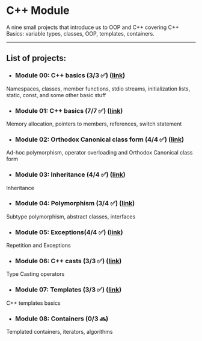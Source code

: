# C++ Module

A nine small projects that introduce us to OOP and C++ covering С++ Basics: variable types, classes, OOP, templates, containers.

---
## List of projects:
* ### Module 00: C++ basics (3/3 ✅) ([link](https://github.com/GuttenberG455/school21_common_core/tree/main/051_CPP/Module_00))
Namespaces, classes, member functions, stdio streams, initialization lists, static, const, and some other basic stuff
* ### Module 01: C++ basics (7/7 ✅) ([link](https://github.com/GuttenberG455/school21_common_core/tree/main/051_CPP/Module_01))
Memory allocation, pointers to members, references, switch statement
* ### Module 02: Orthodox Canonical class form  (4/4 ✅) ([link](https://github.com/GuttenberG455/school21_common_core/tree/main/051_CPP/Module_02))
Ad-hoc polymorphism, operator overloading and Orthodox Canonical class form
* ### Module 03: Inheritance (4/4 ✅) ([link](https://github.com/GuttenberG455/school21_common_core/tree/main/051_CPP/Module_03))
Inheritance
* ### Module 04: Polymorphism (3/4 ✅) ([link](https://github.com/GuttenberG455/school21_common_core/tree/main/051_CPP/Module_04))
Subtype polymorphism, abstract classes, interfaces
* ### Module 05: Exceptions(4/4 ✅) ([link](https://github.com/GuttenberG455/school21_common_core/tree/main/051_CPP/Module_05))
Repetition and Exceptions
* ### Module 06: C++ casts (3/3 ✅) ([link](https://github.com/GuttenberG455/school21_common_core/tree/main/051_CPP/Module_06))
Type Casting operators
* ### Module 07: Templates (3/3 ✅) ([link](https://github.com/GuttenberG455/school21_common_core/tree/main/051_CPP/Module_07))
C++ templates basics
* ### Module 08: Containers (0/3 🔜)
Templated containers, iterators, algorithms
